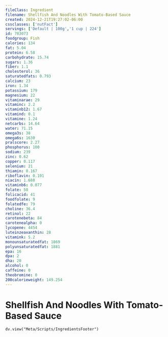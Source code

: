 ```yaml
---
fileClass: Ingredient
filename: Shellfish And Noodles With Tomato-Based Sauce
created: 2024-12-21T19:27:02-06:00
cssclasses: ['nutFact']
servings: ['Default | 100g','1 cup | 224']
id: 783073
foodgroup: Fish
calories: 134
fat: 5.04
protein: 6.58
carbohydrate: 15.74
sugars: 1.36
fiber: 1.1
cholesterol: 36
saturatedfats: 0.793
calcium: 23
iron: 1.34
potassium: 179
magnesium: 22
vitaminarae: 29
vitaminc: 2.2
vitaminb12: 1.67
vitamind: 0.1
vitamine: 1.24
netcarbs: 14.64
water: 71.15
omega3s: 38
omega6s: 1630
pralscore: 2.27
phosphorus: 100
sodium: 239
zinc: 0.62
copper: 0.117
selenium: 21
thiamin: 0.167
riboflavin: 0.101
niacin: 1.688
vitaminb6: 0.077
folate: 50
folicacid: 41
foodfolate: 9
folatedfe: 79
choline: 36.4
retinol: 22
carotenebeta: 84
carotenealpha: 0
lycopene: 4454
luteinzeaxanthin: 28
vitamink: 5.2
monounsaturatedfat: 1869
polyunsaturatedfat: 1881
epa: 16
dpa: 2
dha: 20
alcohol: 0
caffeine: 0
theobromine: 0
200calorieweight: 149.254
---
```


# Shellfish And Noodles With Tomato-Based Sauce

```dataviewjs
dv.view("Meta/Scripts/IngredientsFooter")
```